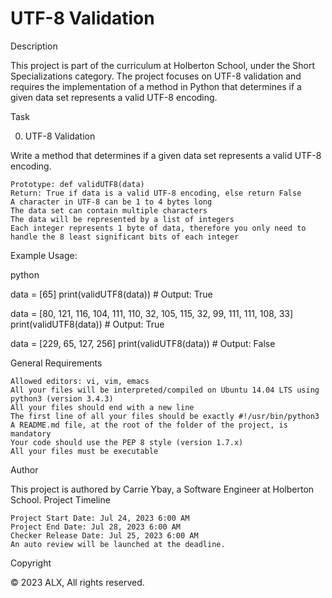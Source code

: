 # UTF-8 Validation

Description

This project is part of the curriculum at Holberton School, under the Short Specializations category. The project focuses on UTF-8 validation and requires the implementation of a method in Python that determines if a given data set represents a valid UTF-8 encoding.

Task

0. UTF-8 Validation

Write a method that determines if a given data set represents a valid UTF-8 encoding.

    Prototype: def validUTF8(data)
    Return: True if data is a valid UTF-8 encoding, else return False
    A character in UTF-8 can be 1 to 4 bytes long
    The data set can contain multiple characters
    The data will be represented by a list of integers
    Each integer represents 1 byte of data, therefore you only need to handle the 8 least significant bits of each integer

Example Usage:

python

data = [65]
print(validUTF8(data))  # Output: True

data = [80, 121, 116, 104, 111, 110, 32, 105, 115, 32, 99, 111, 111, 108, 33]
print(validUTF8(data))  # Output: True

data = [229, 65, 127, 256]
print(validUTF8(data))  # Output: False

General Requirements

    Allowed editors: vi, vim, emacs
    All your files will be interpreted/compiled on Ubuntu 14.04 LTS using python3 (version 3.4.3)
    All your files should end with a new line
    The first line of all your files should be exactly #!/usr/bin/python3
    A README.md file, at the root of the folder of the project, is mandatory
    Your code should use the PEP 8 style (version 1.7.x)
    All your files must be executable

Author

This project is authored by Carrie Ybay, a Software Engineer at Holberton School.
Project Timeline

    Project Start Date: Jul 24, 2023 6:00 AM
    Project End Date: Jul 28, 2023 6:00 AM
    Checker Release Date: Jul 25, 2023 6:00 AM
    An auto review will be launched at the deadline.

Copyright

© 2023 ALX, All rights reserved.
